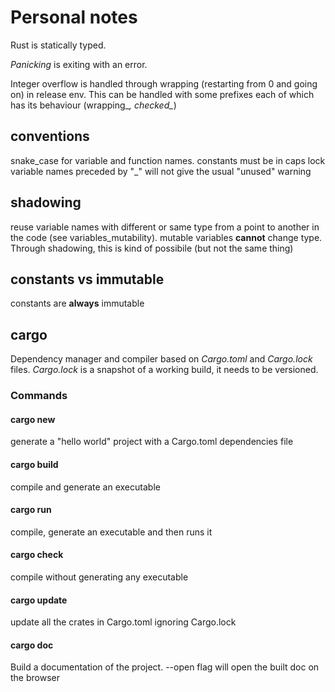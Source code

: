 # Personal notes

Rust is statically typed.

*Panicking* is exiting with an error.

Integer overflow is handled through wrapping (restarting from 0 and going on) in release env. This can be handled with some prefixes each of which has its behaviour (wrapping_*, checked_*)

## conventions

snake_case for variable and function names. 
constants must be in caps lock
variable names preceded by "_" will not give the usual "unused" warning

## shadowing

reuse variable names with different or same type from a point to another in the code (see variables_mutability).
mutable variables **cannot** change type. Through shadowing, this is kind of possibile (but not the same thing)

## constants vs immutable

constants are **always** immutable

## cargo

Dependency manager and compiler based on *Cargo.toml* and *Cargo.lock* files.
*Cargo.lock* is a snapshot of a working build, it needs to be versioned.

### Commands
#### cargo new

generate a "hello world" project with a Cargo.toml dependencies file

#### cargo build

compile and generate an executable

#### cargo run

compile, generate an executable and then runs it

#### cargo check

compile without generating any executable

#### cargo update

update all the crates in Cargo.toml ignoring Cargo.lock  

#### cargo doc

Build a documentation of the project. --open flag will open the built doc on the browser
